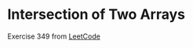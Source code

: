 # Intersection of Two Arrays
Exercise 349 from [LeetCode](https://leetcode.com/problems/intersection-of-two-arrays/description/)


